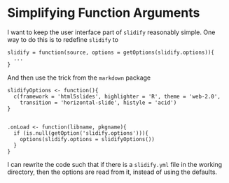 # Simplifying Function Arguments #

I want to keep the user interface part of `slidify` reasonably simple. One way to do this is to redefine `slidify` to

    slidify = function(source, options = getOptions(slidify.options)){
      ...
    }
    
And then use the trick from the `markdown` package

    slidifyOptions <- function(){
      c(framework = 'html5slides', highlighter = 'R', theme = 'web-2.0', 
        transition = 'horizontal-slide', histyle = 'acid')
    }


    .onLoad <- function(libname, pkgname){
      if (is.null(getOption('slidify.options'))){
        options(slidify.options = slidifyOptions())
      }
    }

I can rewrite the code such that if there is a `slidify.yml` file in the working directory, then the options are read from it, instead of using the defaults. 

